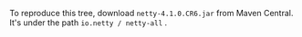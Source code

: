 To reproduce this tree, download `netty-4.1.0.CR6.jar` from Maven Central. It's under the path
`io.netty / netty-all` .
